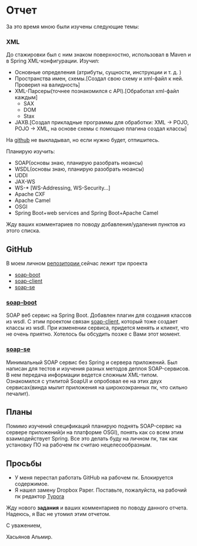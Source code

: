 # Отчет

За это время мною были изучены следующие темы:

### XML

До стажировки был с ним знаком поверхностно, использовал в Maven и в Spring XML-конфигурации. Изучил:

- Основные определения (атрибуты, сущности, инструкции и т. д. )
- Пространства имен, схемы.[Создал свою схему и xml-файл к ней. Проверил на валидность]
- XML-Парсеры(точнее познакомился с API).[Обработал xml-файл каждым]
  - SAX 
  - DOM 
  - Stax
- JAXB.[Создал прикладные программы для обработки: XML -> POJO, POJO -> XML, на основе схемы c помощью плагина создал классы]

На [github](https://github.com/arrramit) не выкладывал, но если нужно будет, отпишитесь.

Планирую изучить:

- SOAP(основы знаю, планирую разобрать нюансы)
- WSDL(основы знаю, планирую разобрать нюансы)
- UDDI
- JAX-WS
- WS-* [WS-Addressing, WS-Security…]
- Apache CXF
- Apache Camel
- OSGI
- Spring Boot+web services and Spring Boot+Apache Camel

Жду ваших комментариев по поводу добавления/удаления пунктов из этого списка. 

## GitHub

В моем личном [репозитории ](https://github.com/arrramit)сейчас лежит три проекта

- [soap-boot](https://github.com/arrramit/soap-boot)
- [soap-client](https://github.com/arrramit/soap-client)
- [soap-se](https://github.com/arrramit/soap-se)

### [soap-boot](https://github.com/arrramit/soap-boot)

SOAP веб сервис на Spring Boot. Добавлен плагин для создания классов из wsdl. С этим проектом связан [soap-client](https://github.com/arrramit/soap-client), который тоже создает классы из wsdl. При изменении сервиса, придется менять и клиент, что не очень приятно. Хотелось бы обсудить позже с Вами этот момент.

### [soap-se](https://github.com/arrramit/soap-se)

Минимальный SOAP сервис без Spring и сервера приложений. Был написан для тестов и изучения разных методов деплоя SOAP-сервисов. В нем передача информации ведется сложным XML-типом. Ознакомился с утилитой SoapUI и опробовал ее на этих двух сервисах(винда мылит приложения на широкоэкранных пк, что сильно печалит).

## Планы 

Помимо изучений спецификаций планирую поднять SOAP-сервис на сервере приложений(и на платформе OSGI), понять как со всем этим взаимодействует Spring.  Все это делать буду на личном пк, так как установку ПО на рабочем пк считаю нецелесообразным.

## Просьбы

- У меня перестал работать GitHub на рабочем пк. Блокируется содержимое.
- Я нашел замену Dropbox Paper. Поставьте, пожалуйста, на рабочий пк редактор [Typora](https://typora.io/)

Жду нового **задания** и ваших комментариев по поводу данного отчета. Надеюсь, я Вас не утомил этим отчетом.

С уважением,

Хасьянов Альмир.


